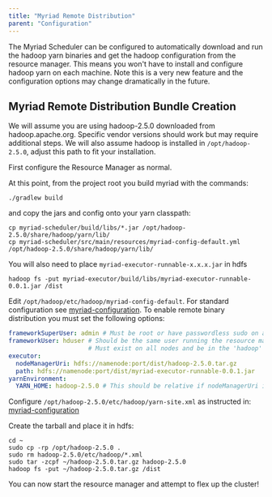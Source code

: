```yaml
---
title: "Myriad Remote Distribution"
parent: "Configuration"
---
```


The Myriad Scheduler can be configured to automatically download and run the hadoop yarn binaries and get the hadoop 
configuration from the resource manager. This means you won't have to install and configure hadoop yarn on each machine. 
Note this is a very new feature and the configuration options may change dramatically in the future.

## Myriad Remote Distribution Bundle Creation

We will assume you are using hadoop-2.5.0 downloaded from hadoop.apache.org.  Specific vendor versions should work but 
may require additional steps.  We will also assume hadoop is installed in `/opt/hadoop-2.5.0`, adjust this path to fit 
your installation.

First configure the Resource Manager as normal.

At this point, from the project root you build myriad with the commands:

```
./gradlew build  
```

and copy the jars and config onto your yarn classpath:

```
cp myriad-scheduler/build/libs/*.jar /opt/hadoop-2.5.0/share/hadoop/yarn/lib/
cp myriad-scheduler/src/main/resources/myriad-config-default.yml /opt/hadoop-2.5.0/share/hadoop/yarn/lib/
```

You will also need to place `myriad-executor-runnable-x.x.x.jar` in hdfs

```
hadoop fs -put myriad-executor/build/libs/myriad-executor-runnable-0.0.1.jar /dist
```

Edit `/opt/hadoop/etc/hadoop/myriad-config-default`.  For standard configuration see 
[myriad-configuration](myriad-configuration.md).  To enable remote binary distribution you must set the following options:

```YAML
frameworkSuperUser: admin # Must be root or have passwordless sudo on all nodes!
frameworkUser: hduser # Should be the same user running the resource manager.
                      # Must exist on all nodes and be in the 'hadoop' group
executor:  
  nodeManagerUri: hdfs://namenode:port/dist/hadoop-2.5.0.tar.gz  
  path: hdfs://namenode:port/dist/myriad-executor-runnable-0.0.1.jar
yarnEnvironment:  
  YARN_HOME: hadoop-2.5.0 # This should be relative if nodeManagerUri is set  
```

Configure `/opt/hadoop-2.5.0/etc/hadoop/yarn-site.xml` as instructed in: [myriad-configuration](myriad-configuration.md)

Create the tarball and place it in hdfs:

```
cd ~
sudo cp -rp /opt/hadoop-2.5.0 .
sudo rm hadoop-2.5.0/etc/hadoop/*.xml
sudo tar -zcpf ~/hadoop-2.5.0.tar.gz hadoop-2.5.0
hadoop fs -put ~/hadoop-2.5.0.tar.gz /dist
```

You can now start the resource manager and attempt to flex up the cluster!
